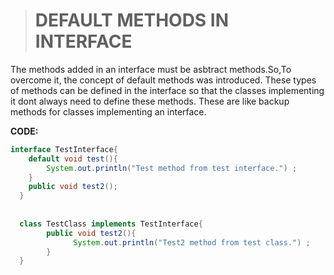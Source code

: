 > # DEFAULT METHODS IN INTERFACE
The methods added in an interface must be asbtract methods.So,To overcome it, the concept of default methods was introduced. These types of methods can be defined in the interface so that the classes implementing it dont always need to define these methods. These are like backup methods for classes implementing an interface.

__CODE:__
```JAVA
interface TestInterface{
    default void test(){
        System.out.println("Test method from test interface.") ;
    }
    public void test2();
  }
  
  
  class TestClass implements TestInterface{
        public void test2(){
              System.out.println("Test2 method from test class.") ;
        }
  }
```